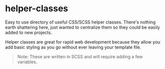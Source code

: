 # helper-classes
Easy to use directory of useful CSS/SCSS helper classes. There's nothing earth shattering here, just wanted to centralize them so they could be easily added to new projects.

Helper classes are great for rapid web development because they allow you add basic styling as you go without ever leaving your template file.

> Note: These are written in SCSS and will require adding a few variables.
